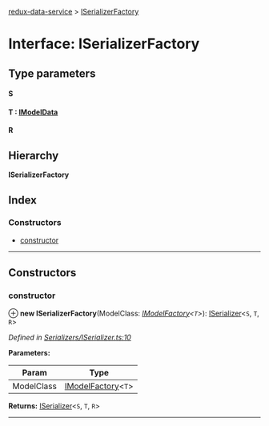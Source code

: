 [redux-data-service](../README.md) > [ISerializerFactory](../interfaces/iserializerfactory.md)

# Interface: ISerializerFactory

## Type parameters
#### S 
#### T :  [IModelData](imodeldata.md)
#### R 
## Hierarchy

**ISerializerFactory**

## Index

### Constructors

* [constructor](iserializerfactory.md#constructor)

---

## Constructors

<a id="constructor"></a>

###  constructor

⊕ **new ISerializerFactory**(ModelClass: *[IModelFactory](imodelfactory.md)<`T`>*): [ISerializer](iserializer.md)<`S`, `T`, `R`>

*Defined in [Serializers/ISerializer.ts:10](https://github.com/Rediker-Software/redux-data-service/blob/9a774aa/src/Serializers/ISerializer.ts#L10)*

**Parameters:**

| Param | Type |
| ------ | ------ |
| ModelClass | [IModelFactory](imodelfactory.md)<`T`> |

**Returns:** [ISerializer](iserializer.md)<`S`, `T`, `R`>

___

